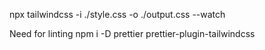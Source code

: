 npx tailwindcss -i ./style.css -o ./output.css --watch

Need for linting
npm i -D prettier prettier-plugin-tailwindcss